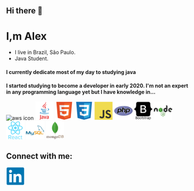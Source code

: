 ## Hi there 👋
# I,m Alex 
- I live in Brazil, São Paulo.
- Java Student.  

#### I currently dedicate most of my day to studying java 
#### I started studying to become a developer in early 2020. I'm not an expert in any programming language yet but I have knowledge in...

<img src="https://cdn.jsdelivr.net/gh/devicons/devicon/icons/amazonwebservices/amazonwebservices-original-wordmark.svg" alt="aws icon" width="50" height="50" style="max-width:100%;"></img>
<img src="https://raw.githubusercontent.com/devicons/devicon/master/icons/java/java-original-wordmark.svg" alt="java icon" width="50" height="50" style="max-width:100%;"></img>
<img src="https://raw.githubusercontent.com/devicons/devicon/master/icons/html5/html5-original.svg" alt="html icon" width="50" height="50" style="max-width:100%;"></img>
<img src="https://raw.githubusercontent.com/devicons/devicon/master/icons/css3/css3-original.svg" alt="css icon" width="50" height="50" style="max-width:100%;"></img>
<img src="https://raw.githubusercontent.com/devicons/devicon/master/icons/javascript/javascript-original.svg" alt="javascript icon" width="50" height="50" style="max-width:100%;"></img>
<img src="https://raw.githubusercontent.com/devicons/devicon/master/icons/php/php-original.svg" alt="php icon" width="50" height="50" style="max-width:100%;"></img>
<img src="https://raw.githubusercontent.com/devicons/devicon/master/icons/bootstrap/bootstrap-plain-wordmark.svg" alt="bootstrap icon" width="50" height="50" style="max-width:100%;"></img>
<img src="https://raw.githubusercontent.com/devicons/devicon/master/icons/nodejs/nodejs-original-wordmark.svg" alt="nodejs icon" width="50" height="50" style="max-width:100%;"></img>
<img src="https://raw.githubusercontent.com/devicons/devicon/master/icons/react/react-original-wordmark.svg" alt="react icon" width="50" height="50" style="max-width:100%;"></img>
<img src="https://raw.githubusercontent.com/devicons/devicon/master/icons/mysql/mysql-original-wordmark.svg" alt="mysql icon" width="50" height="50" style="max-width:100%;"></img>
<img src="https://raw.githubusercontent.com/devicons/devicon/master/icons/mongodb/mongodb-original-wordmark.svg" alt="mongodb icon" width="50" height="50" style="max-width:100%;"></img>

<!--
## :bar_chart: Github Stats
[![Anurag's github stats](https://github-readme-stats.vercel.app/api?username=alexferreiradecastro&show_icons=true&theme=merko)](https://github.com/alexferreiradecastro/github-readme-stats)
[![Top Langs](https://github-readme-stats.vercel.app/api/top-langs/?username=alexferreiradecastro&layout=compact&theme=merko)](https://github.com/alexferreiradecastro/github-readme-stats)
-->
## Connect with me:<a href="https://www.linkedin.com/in/alexferreiradecastro" target="_blank">
<img align="center" alt="alexferreiradecastro in linkedin" height="50" width="50" src="https://raw.githubusercontent.com/devicons/devicon/master/icons/linkedin/linkedin-original.svg" style="max-width:100%;"></a>

<!--
**alexferreiradecastro/alexferreiradecastro** is a ✨ _special_ ✨ repository because its `README.md` (this file) appears on your GitHub profile.

Here are some ideas to get you started:

- 🔭 I’m currently working on ...
- 🌱 I’m currently learning ...
- 👯 I’m looking to collaborate on ...
- 🤔 I’m looking for help with ...
- 💬 Ask me about ...
- 📫 How to reach me: ...
- 😄 Pronouns: ...
- ⚡ Fun fact: ...
-->
